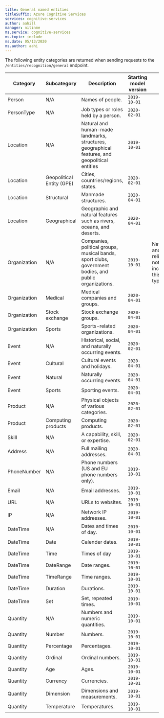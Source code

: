 ```yaml
---
title: General named entities
titleSuffix: Azure Cognitive Services
services: cognitive-services
author: aahill
manager: nitinme
ms.service: cognitive-services
ms.topic: include 
ms.date: 05/13/2020
ms.author: aahi
---
```


The following entity categories are returned when sending requests to the `/entities/recognition/general` endpoint.

| Category   | Subcategory | Description                          | Starting model version                                                    | Notes |
|------------|-------------|--------------------------------------|-------------------------------------------------------------|--------------------------------------|
| Person     | N/A         | Names of people.  | `2019-10-01`  | |
| PersonType | N/A         | Job types or roles held by a person. | `2020-02-01` | |
|Location    | N/A         | Natural and human-made landmarks, structures, geographical features, and geopolitical entities     |  `2019-10-01` | |
|Location     | Geopolitical Entity (GPE)        | Cities, countries/regions, states.      | `2020-02-01` | |
|Location     | Structural                       | Manmade structures. | `2020-04-01` | |
|Location     | Geographical       | Geographic and natural features such as rivers, oceans, and deserts. |  `2020-04-01` | |
|Organization  | N/A | Companies, political groups, musical bands, sport clubs, government bodies, and public organizations.  | `2019-10-01` | Nationalities and religions are not included in this entity type. |
|Organization | Medical | Medical companies and groups. | `2020-04-01` |  |
|Organization | Stock exchange | Stock exchange groups. | `2020-04-01` | |
| Organization | Sports | Sports-related organizations. | `2020-04-01` |  |
| Event  | N/A | Historical, social, and naturally occurring events. | `2020-02-01` |  |
| Event  | Cultural | Cultural events and holidays. | `2020-04-01` | |
| Event  | Natural | Naturally occurring events. | `2020-04-01` |  |
| Event  | Sports | Sporting events.  | `2020-04-01` | |
| Product | N/A | Physical objects of various categories. | `2020-02-01` | |
| Product | Computing products | Computing products. |  `2020-02-01 ` | |
| Skill | N/A | A capability, skill, or expertise. | `2020-02-01` |  |
| Address | N/A | Full mailing addresses.  | `2020-04-01` |  |
| PhoneNumber | N/A | Phone numbers (US and EU phone numbers only). | `2019-10-01` | |
| Email | N/A | Email addresses. | `2019-10-01` |  |
| URL | N/A | URLs to websites. | `2019-10-01` |  |
| IP | N/A | Network IP addresses. | `2019-10-01` | |
| DateTime | N/A | Dates and times of day. | `2019-10-01` |  | 
| DateTime | Date | Calender dates. | `2019-10-01` |  |
| DateTime | Time | Times of day | `2019-10-01` | |
| DateTime | DateRange | Date ranges. | `2019-10-01` | |
| DateTime | TimeRange | Time ranges. | `2019-10-01` | |
| DateTime | Duration | Durations. | `2019-10-01` | |
| DateTime | Set | Set, repeated times. |  `2019-10-01` | |
| Quantity | N/A | Numbers and numeric quantities. | `2019-10-01` |  |
| Quantity | Number | Numbers. | `2019-10-01` | |
| Quantity | Percentage | Percentages.| `2019-10-01` | |
| Quantity | Ordinal | Ordinal numbers. | `2019-10-01` | |
| Quantity | Age | Ages. | `2019-10-01` |  | |
| Quantity | Currency | Currencies. | `2019-10-01` | |
| Quantity | Dimension | Dimensions and measurements. | `2019-10-01` | |
| Quantity | Temperature | Temperatures. | `2019-10-01` | |
